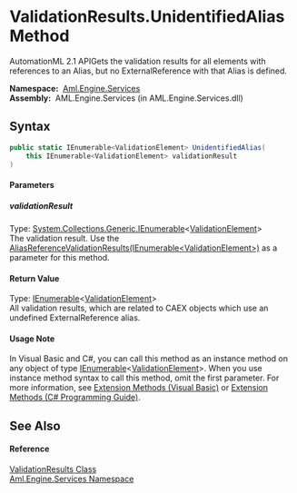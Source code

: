 ValidationResults.UnidentifiedAlias Method
==========================================
AutomationML 2.1 APIGets the validation results for all elements with references to an Alias, but no ExternalReference with that Alias is defined.

  **Namespace:**  [Aml.Engine.Services][1]  
  **Assembly:**  AML.Engine.Services (in AML.Engine.Services.dll)

Syntax
------

```csharp
public static IEnumerable<ValidationElement> UnidentifiedAlias(
	this IEnumerable<ValidationElement> validationResult
)
```

#### Parameters

##### *validationResult*
Type: [System.Collections.Generic.IEnumerable][2]&lt;[ValidationElement][3]>  
 The validation result. Use the [AliasReferenceValidationResults(IEnumerable&lt;ValidationElement>)][4] as a parameter for this method.

#### Return Value
Type: [IEnumerable][2]&lt;[ValidationElement][3]>  
All validation results, which are related to CAEX objects which use an undefined ExternalReference alias.
#### Usage Note
In Visual Basic and C#, you can call this method as an instance method on any object of type [IEnumerable][2]&lt;[ValidationElement][3]>. When you use instance method syntax to call this method, omit the first parameter. For more information, see [Extension Methods (Visual Basic)][5] or [Extension Methods (C# Programming Guide)][6].

See Also
--------

#### Reference
[ValidationResults Class][7]  
[Aml.Engine.Services Namespace][1]  

[1]: ../README.md
[2]: https://docs.microsoft.com/dotnet/api/system.collections.generic.ienumerable-1
[3]: ../ValidationElement/README.md
[4]: AliasReferenceValidationResults.md
[5]: https://docs.microsoft.com/dotnet/visual-basic/programming-guide/language-features/procedures/extension-methods
[6]: https://docs.microsoft.com/dotnet/csharp/programming-guide/classes-and-structs/extension-methods
[7]: README.md
[8]: https://www.automationml.org
[9]: ../../icons/logoShade.png